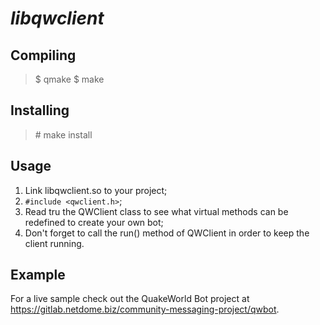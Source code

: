 # _libqwclient_
## Compiling
> $ qmake
> $ make

## Installing
> \# make install

## Usage
1. Link libqwclient.so to your project;
2. `#include <qwclient.h>`;
3. Read tru the QWClient class to see what virtual methods can be redefined to create your own bot;
4. Don't forget to call the run() method of QWClient in order to keep the client running.

## Example
For a live sample check out the QuakeWorld Bot project at https://gitlab.netdome.biz/community-messaging-project/qwbot.